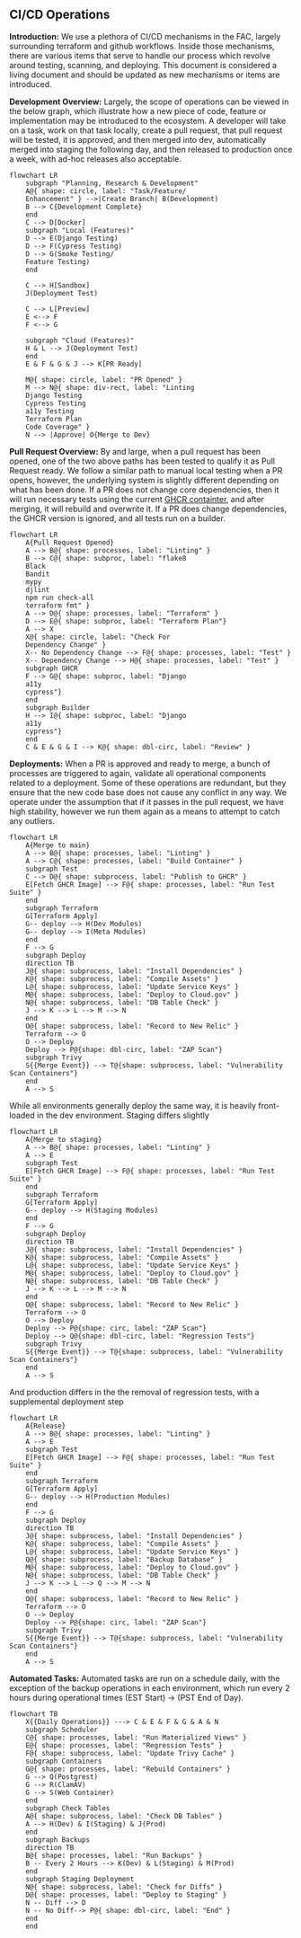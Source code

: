## CI/CD Operations

**Introduction:**
We use a plethora of CI/CD mechanisms in the FAC, largely surrounding terraform and github workflows. Inside those mechanisms, there are various items that serve to handle our process which revolve around testing, scanning, and deploying. This document is considered a living document and should be updated as new mechanisms or items are introduced.

**Development Overview:**
Largely, the scope of operations can be viewed in the below graph, which illustrate how a new piece of code, feature or implementation may be introduced to the ecosystem. A developer will take on a task, work on that task locally, create a pull request, that pull request will be tested, it is approved, and then merged into dev, automatically merged into staging the following day, and then released to production once a week, with ad-hoc releases also acceptable.

```mermaid
flowchart LR
    subgraph "Planning, Research & Development"
    A@{ shape: circle, label: "Task/Feature/
    Enhancement" } -->|Create Branch| B(Development)
    B --> C{Development Complete}
    end
    C --> D[Docker]
    subgraph "Local (Features)"
    D --> E(Django Testing)
    D --> F(Cypress Testing)
    D --> G(Smoke Testing/
    Feature Testing)
    end

    C --> H[Sandbox]
    J(Deployment Test)

    C --> L[Preview]
    E <--> F
    F <--> G

    subgraph "Cloud (Features)"
    H & L --> J(Deployment Test)
    end
    E & F & G & J --> K[PR Ready]

    M@{ shape: circle, label: "PR Opened" }
    M --> N@{ shape: div-rect, label: "Linting
    Django Testing
    Cypress Testing
    a11y Testing
    Terraform Plan
    Code Coverage" }
    N --> |Approve| O{Merge to Dev}
```

**Pull Request Overview:**
By and large, when a pull request has been opened, one of the two above paths has been tested to qualify it as Pull Request ready. We follow a similar path to manual local testing when a PR opens, however, the underlying system is slightly different depending on what has been done. If a PR does not change core dependencies, then it will run necessary tests using the current [GHCR containter](https://github.com/GSA-TTS/FAC/pkgs/container/fac%2Fweb-container), and after merging, it will rebuild and overwrite it. If a PR does change dependencies, the GHCR version is ignored, and all tests run on a builder.

```mermaid
flowchart LR
    A{Pull Request Opened}
    A --> B@{ shape: processes, label: "Linting" }
    B --> C@{ shape: subproc, label: "flake8
    Black
    Bandit
    mypy
    djlint
    npm run check-all
    terraform fmt" }
    A --> D@{ shape: processes, label: "Terraform" }
    D --> E@{ shape: subproc, label: "Terraform Plan"}
    A --> X
    X@{ shape: circle, label: "Check For
    Dependency Change" }
    X-- No Dependency Change --> F@{ shape: processes, label: "Test" }
    X-- Dependency Change --> H@{ shape: processes, label: "Test" }
    subgraph GHCR
    F --> G@{ shape: subproc, label: "Django
    a11y
    cypress"}
    end
    subgraph Builder
    H --> I@{ shape: subproc, label: "Django
    a11y
    cypress"}
    end
    C & E & G & I --> K@{ shape: dbl-circ, label: "Review" }
```

**Deployments:**
When a PR is approved and ready to merge, a bunch of processes are triggered to again, validate all operational components related to a deployment. Some of these operations are redundant, but they ensure that the new code base does not cause any conflict in any way. We operate under the assumption that if it passes in the pull request, we have high stability, however we run them again as a means to attempt to catch any outliers.


```mermaid
flowchart LR
    A{Merge to main}
    A --> B@{ shape: processes, label: "Linting" }
    A --> C@{ shape: processes, label: "Build Container" }
    subgraph Test
    C --> D@{ shape: subprocess, label: "Publish to GHCR" }
    E[Fetch GHCR Image] --> F@{ shape: processes, label: "Run Test Suite" }
    end
    subgraph Terraform
    G[Terraform Apply]
    G-- deploy --> H(Dev Modules)
    G-- deploy --> I(Meta Modules)
    end
    F --> G
    subgraph Deploy
    direction TB
    J@{ shape: subprocess, label: "Install Dependencies" }
    K@{ shape: subprocess, label: "Compile Assets" }
    L@{ shape: subprocess, label: "Update Service Keys" }
    M@{ shape: subprocess, label: "Deploy to Cloud.gov" }
    N@{ shape: subprocess, label: "DB Table Check" }
    J --> K --> L --> M --> N
    end
    O@{ shape: subprocess, label: "Record to New Relic" }
    Terraform --> O
    O --> Deploy
    Deploy --> P@{shape: dbl-circ, label: "ZAP Scan"}
    subgraph Trivy
    S{{Merge Event}} --> T@{shape: subprocess, label: "Vulnerability Scan Containers"}
    end
    A --> S
```

While all environments generally deploy the same way, it is heavily front-loaded in the dev environment. Staging differs slightly
```mermaid
flowchart LR
    A{Merge to staging}
    A --> B@{ shape: processes, label: "Linting" }
    A --> E
    subgraph Test
    E[Fetch GHCR Image] --> F@{ shape: processes, label: "Run Test Suite" }
    end
    subgraph Terraform
    G[Terraform Apply]
    G-- deploy --> H(Staging Modules)
    end
    F --> G
    subgraph Deploy
    direction TB
    J@{ shape: subprocess, label: "Install Dependencies" }
    K@{ shape: subprocess, label: "Compile Assets" }
    L@{ shape: subprocess, label: "Update Service Keys" }
    M@{ shape: subprocess, label: "Deploy to Cloud.gov" }
    N@{ shape: subprocess, label: "DB Table Check" }
    J --> K --> L --> M --> N
    end
    O@{ shape: subprocess, label: "Record to New Relic" }
    Terraform --> O
    O --> Deploy
    Deploy --> P@{shape: circ, label: "ZAP Scan"}
    Deploy --> Q@{shape: dbl-circ, label: "Regression Tests"}
    subgraph Trivy
    S{{Merge Event}} --> T@{shape: subprocess, label: "Vulnerability Scan Containers"}
    end
    A --> S
```
And production differs in the the removal of regression tests, with a supplemental deployment step
```mermaid
flowchart LR
    A{Release}
    A --> B@{ shape: processes, label: "Linting" }
    A --> E
    subgraph Test
    E[Fetch GHCR Image] --> F@{ shape: processes, label: "Run Test Suite" }
    end
    subgraph Terraform
    G[Terraform Apply]
    G-- deploy --> H(Production Modules)
    end
    F --> G
    subgraph Deploy
    direction TB
    J@{ shape: subprocess, label: "Install Dependencies" }
    K@{ shape: subprocess, label: "Compile Assets" }
    L@{ shape: subprocess, label: "Update Service Keys" }
    Q@{ shape: subprocess, label: "Backup Database" }
    M@{ shape: subprocess, label: "Deploy to Cloud.gov" }
    N@{ shape: subprocess, label: "DB Table Check" }
    J --> K --> L --> Q --> M --> N
    end
    O@{ shape: subprocess, label: "Record to New Relic" }
    Terraform --> O
    O --> Deploy
    Deploy --> P@{shape: circ, label: "ZAP Scan"}
    subgraph Trivy
    S{{Merge Event}} --> T@{shape: subprocess, label: "Vulnerability Scan Containers"}
    end
    A --> S
```

**Automated Tasks:**
Automated tasks are run on a schedule daily, with the exception of the backup operations in each environment, which run every 2 hours during operational times (EST Start) -> (PST End of Day).
```mermaid
flowchart TB
    X{{Daily Operations}} ---> C & E & F & G & A & N
    subgraph Scheduler
    C@{ shape: processes, label: "Run Materialized Views" }
    E@{ shape: processes, label: "Regression Tests" }
    F@{ shape: subprocess, label: "Update Trivy Cache" }
    subgraph Containers
    G@{ shape: processes, label: "Rebuild Containers" }
    G --> Q(Postgrest)
    G --> R(ClamAV)
    G --> S(Web Container)
    end
    subgraph Check Tables
    A@{ shape: subprocess, label: "Check DB Tables" }
    A --> H(Dev) & I(Staging) & J(Prod)
    end
    subgraph Backups
    direction TB
    B@{ shape: processes, label: "Run Backups" }
    B -- Every 2 Hours --> K(Dev) & L(Staging) & M(Prod)
    end
    subgraph Staging Deployment
    N@{ shape: subprocess, label: "Check for Diffs" }
    D@{ shape: processes, label: "Deploy to Staging" }
    N -- Diff --> D
    N -- No Diff--> P@{ shape: dbl-circ, label: "End" }
    end
    end
```
